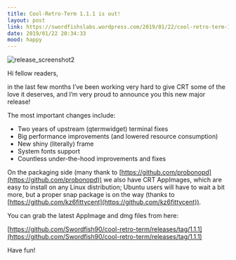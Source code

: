 ```yaml
---
title: Cool-Retro-Term 1.1.1 is out!
layout: post
link: https://swordfishslabs.wordpress.com/2019/01/22/cool-retro-term-1-1-1-is-out/
date: 2019/01/22 20:34:33
mood: happy
---
```


![release_screenshot2](https://swordfishslabs.files.wordpress.com/2019/01/release_screenshot2.png)

Hi fellow readers,

in the last few months I’ve been working very hard to give CRT some of the love it deserves, and I’m very proud to announce you this new major release!

The most important changes include:

* Two years of upstream (qtermwidget) terminal fixes
* Big performance improvements (and lowered resource consumption)
* New shiny (literally) frame
* System fonts support
* Countless under-the-hood improvements and fixes

On the packaging side (many thank to [https://github.com/probonopd](https://github.com/probonopd)) we also have CRT AppImages, which are easy to install on any Linux distribution; Ubuntu users will have to wait a bit more, but a proper snap package is on the way (thanks to [https://github.com/kz6fittycent](https://github.com/kz6fittycent)).

You can grab the latest AppImage and dmg files from here:

[https://github.com/Swordfish90/cool-retro-term/releases/tag/1.1.1](https://github.com/Swordfish90/cool-retro-term/releases/tag/1.1.1)

Have fun!